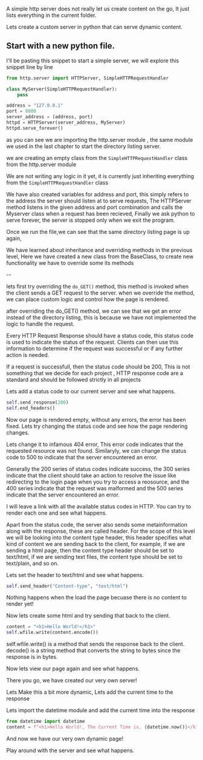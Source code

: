 A simple http server does not really let us create content on the go, It just lists everything in the current folder.

Lets create a custom server in python that can serve dynamic content.

## Start with a new python file.

I'll be pasting this snippet to start a simple server, we will explore this snippet line by line

```python
from http.server import HTTPServer, SimpleHTTPRequestHandler

class MyServer(SimpleHTTPRequestHandler):
    pass

address = "127.0.0.1"
port = 8000
server_address = (address, port)
httpd = HTTPServer(server_address, MyServer)
httpd.serve_forever()
```

as you can see we are importing the http.server module , the same module we used in the last chapter to start the directory listing server.

we are creating an empty class from the `SimpleHTTPRequestHandler` class from the http.server module

We are not writing any logic in it yet, it is currently just inheriting everything from the `SimpleHTTPRequestHandler` class

We have also created variables for address and port, this simply refers to the address the server should listen at to serve requests, The HTTPServer method listens in the given address and port combination and calls the Myserver class when a request has been recieved, Finally we ask python to serve forever, the server is stopped only when we exit the program.

Once we run the file,we can see that the same directory listing page is up again,

We have learned about inheritance and overriding methods in the previous level, Here we have created a new class from the BaseClass, to create new functionality we have to override some its methods

--

lets first try overriding the `do_GET()` method, this method is invoked when the client sends a GET request to the server.
when we override the method, we can place custom logic and control how the page is rendered.

after overriding the do_GET() method, we can see that we get an error instead of the directory listing, this is because we have not implemented the logic to handle the request.

Every HTTP Request Response should have a status code, this status code is used to indicate the status of the request. Clients can then use this information to determine if the request was successful or if any further action is needed.

If a request is successfull, then the status code should be 200, This is not something that we decide for each project , HTTP response code are a standard and should be followed strictly in all projects

Lets add a status code to our current server and see what happens.

```python
self.send_response(200)
self.end_headers()
```

Now our page is rendered empty, without any errors, the error has been fixed. Lets try changing the status code and see how the page rendering changes.

Lets change it to infamous 404 error, This error code indicates that the requested resource was not found.
Similaryly, we can change the status code to 500 to indicate that the server encountered an error.

Generally the 200 series of status codes indicate success, the 300 series indicate that the client should take an action to resolve the issue like redirecting to the login page when you try to access a reosource, and the 400 series indicate that the request was malformed and the 500 series indicate that the server encountered an error.

I will leave a link with all the available status codes in HTTP. You can try to render each one and see what happens.

Apart from the status code, the server also sends some metainformation along with the response, these are called header. For the scope of this level we will be looking into the content type header, this header specifies what kind of content we are sending back to the client, for example, if we are sending a html page, then the content type header should be set to text/html, if we are sending text files, the content type should be set to text/plain, and so on.

Lets set the header to text/html and see what happens.

```python
self.send_header("Content-type", "text/html")
```

Nothing happens when the load the page becuase there is no content to render yet!

Now lets create some html and try sending that back to the client.

```python
content = "<h1>Hello World!</h1>"
self.wfile.write(content.encode())
```

self.wfile.write() is a method that sends the response back to the client. decode() is a string method that converts the string to bytes since the response is in bytes.

Now lets view our page again and see what happens.

There you go, we have created our very own server!

Lets Make this a bit more dynamic, Lets add the current time to the response

Lets import the datetime module and add the current time into the response

```python
from datetime import datetime
content = f"<h1>Hello World!, The Current Time is, {datetime.now()}</h1>"
```

And now we have our very own dynamic page!

Play around with the server and see what happens.
